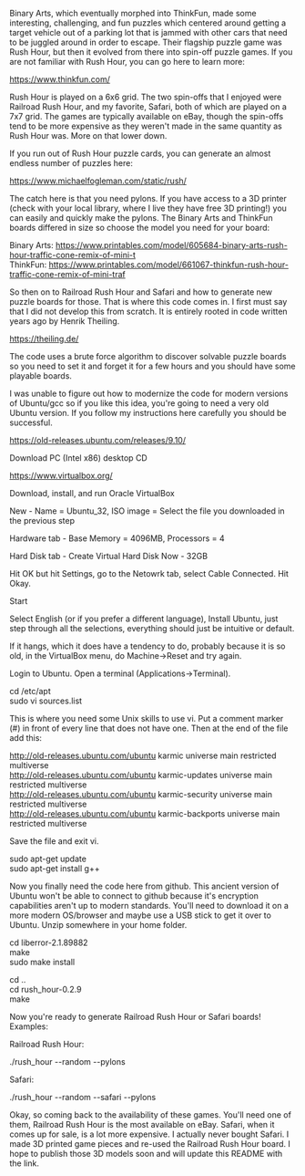 Binary Arts, which eventually morphed into ThinkFun, made some interesting, challenging, and fun puzzles which centered around getting a target vehicle out of a parking lot that is jammed with other cars that need to be juggled around in order to escape.  Their flagship puzzle game was Rush Hour, but then it evolved from there into spin-off puzzle games.  If you are not familiar with Rush Hour, you can go here to learn more:

https://www.thinkfun.com/

Rush Hour is played on a 6x6 grid.  The two spin-offs that I enjoyed were Railroad Rush Hour, and my favorite, Safari, both of which are played on a 7x7 grid.  The games are typically available on eBay, though the spin-offs tend to be more expensive as they weren't made in the same quantity as Rush Hour was.  More on that lower down.

If you run out of Rush Hour puzzle cards, you can generate an almost endless number of puzzles here:

https://www.michaelfogleman.com/static/rush/

The catch here is that you need pylons.  If you have access to a 3D printer (check with your local library, where I live they have free 3D printing!) you can easily and quickly make the pylons.  The Binary Arts and ThinkFun boards differed in size so choose the model you need for your board:

Binary Arts:  https://www.printables.com/model/605684-binary-arts-rush-hour-traffic-cone-remix-of-mini-t<br>
ThinkFun: https://www.printables.com/model/661067-thinkfun-rush-hour-traffic-cone-remix-of-mini-traf

So then on to Railroad Rush Hour and Safari and how to generate new puzzle boards for those.  That is where this code comes in.  I first must say that I did not develop this from scratch.  It is entirely rooted in code written years ago by Henrik Theiling.

https://theiling.de/

The code uses a brute force algorithm to discover solvable puzzle boards so you need to set it and forget it for a few hours and you should have some playable boards.

I was unable to figure out how to modernize the code for modern versions of Ubuntu/gcc so if you like this idea, you're going to need a very old Ubuntu version.  If you follow my instructions here carefully you should be successful.

https://old-releases.ubuntu.com/releases/9.10/

Download PC (Intel x86) desktop CD

https://www.virtualbox.org/

Download, install, and run Oracle VirtualBox

New - Name = Ubuntu_32, ISO image = Select the file you downloaded in the previous step

Hardware tab - Base Memory = 4096MB, Processors = 4

Hard Disk tab - Create Virtual Hard Disk Now - 32GB

Hit OK but hit Settings, go to the Netowrk tab, select Cable Connected.  Hit Okay.

Start

Select English (or if you prefer a different language), Install Ubuntu, just step through all the selections, everything should just be intuitive or default.

If it hangs, which it does have a tendency to do, probably because it is so old, in the VirtualBox menu, do Machine->Reset and try again.

Login to Ubuntu.  Open a terminal (Applications->Terminal).

cd /etc/apt<br>
sudo vi sources.list

This is where you need some Unix skills to use vi.  Put a comment marker (#) in front of every line that does not have one.  Then at the end of the file add this:

http://old-releases.ubuntu.com/ubuntu karmic universe main restricted multiverse<br>
http://old-releases.ubuntu.com/ubuntu karmic-updates universe main restricted multiverse<br>
http://old-releases.ubuntu.com/ubuntu karmic-security universe main restricted multiverse<br>
http://old-releases.ubuntu.com/ubuntu karmic-backports universe main restricted multiverse<br>

Save the file and exit vi.

sudo apt-get update<br>
sudo apt-get install g++

Now you finally need the code here from github.  This ancient version of Ubuntu won't be able to connect to github because it's encryption capabilities aren't up to modern standards.  You'll need to download it on a more modern OS/browser and maybe use a USB stick to get it over to Ubuntu.  Unzip somewhere in your home folder.

cd liberror-2.1.89882<br>
make<br>
sudo make install

cd ..<br>
cd rush_hour-0.2.9<br>
make

Now you're ready to generate Railroad Rush Hour or Safari boards!  Examples:

Railroad Rush Hour:

./rush_hour --random --pylons

Safari:

./rush_hour --random --safari --pylons

Okay, so coming back to the availability of these games.  You'll need one of them, Railroad Rush Hour is the most available on eBay.  Safari, when it comes up for sale, is a lot more expensive.  I actually never bought Safari.  I made 3D printed game pieces and re-used the Railroad Rush Hour board.  I hope to publish those 3D models soon and will update this README with the link.

